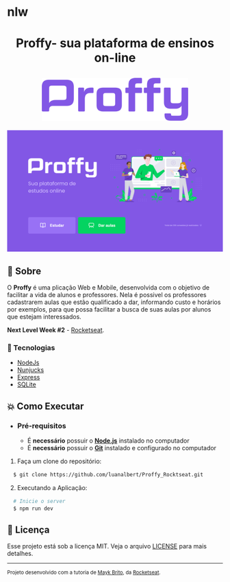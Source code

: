# nlw
<h1 align="center"> Proffy- sua plataforma de ensinos on-line </h1>
<h2 align="center">
    <img alt="Proffy" src="https://github.com/luanalbert/Proffy_Rocktseat/blob/master/public/images/logo.png" height="100px" />
</h2>

<p align="center">
    <img alt="preview" src="https://github.com/luanalbert/Proffy_Rocktseat/blob/master/public/images/89591917-c478e880-d821-11ea-84d6-591b6e94d8a1.png"/>
</p>

## :bookmark: Sobre
O **Proffy** é uma plicação Web e Mobile, desenvolvida com o objetivo de facilitar a vida de alunos e professores. Nela é possivel os professores cadastrarem aulas que estão qualificado a dar, informando custo e horários por exemplos, para que possa facilitar a busca de suas aulas por alunos que estejam interessados.

**Next Level Week #2** - [Rocketseat](https://rocketseat.com.br/).

### :rocket: Tecnologias

-  [NodeJs](https://nodejs.org/en/)
-  [Nunjucks](https://mozilla.github.io/nunjucks/)
-  [Express](https://expressjs.com/)
-  [SQLite](https://www.sqlite.org/index.html)

## :boom: Como Executar

- ### **Pré-requisitos**

  - É **necessário** possuir o **[Node.js](https://nodejs.org/en/)** instalado no computador
  - É **necessário** possuir o **[Git](https://git-scm.com/)** instalado e configurado no computador

1. Faça um clone do repositório:

```sh
  $ git clone https://github.com/luanalbert/Proffy_Rocktseat.git
```

2. Executando a Aplicação:

```sh
  # Inicie o server
  $ npm run dev
```
## :memo: Licença

Esse projeto está sob a licença MIT. Veja o arquivo [LICENSE](LICENSE.md) para mais detalhes.

---
<sup>Projeto desenvolvido com a tutoria de [Mayk Brito](https://github.com/maykbrito), da [Rocketseat](https://github.com/Rocketseat).</sup>
